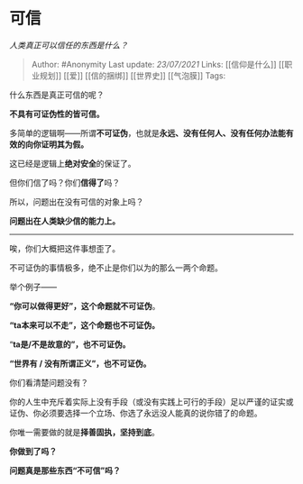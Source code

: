 # 可信
*人类真正可以信任的东西是什么？*

> Author: #Anonymity
Last update: *23/07/2021* 
Links: [[信仰是什么]] [[职业规划]] [[爱]]  [[信的捆绑]] [[世界史]] [[气泡膜]]
Tags:    



什么东西是真正可信的呢？

**不具有可证伪性的皆可信。**

多简单的逻辑啊——所谓**不可证伪**，也就是**永远、没有任何人、没有任何办法能有效的向你证明其为假。**

这已经是逻辑上**绝对安全**的保证了。

但你们信了吗？你们**信得了**吗？

所以，问题出在没有可信的对象上吗？

**问题出在人类缺少信的能力上。**

---

唉，你们大概把这件事想歪了。

不可证伪的事情极多，绝不止是你们以为的那么一两个命题。

举个例子——

**“你可以做得更好”，这个命题就不可证伪**。

**“ta本来可以不走”，这个命题也不可证伪。**

“**ta是/不是故意的”，也不可证伪。**

**“世界有 / 没有所谓正义”，也不可证伪。**

你们看清楚问题没有？

你的人生中充斥着实际上没有手段（或没有实践上可行的手段）足以严谨的证实或证伪、你必须要选择一个立场、你选了永远没人能真的说你错了的命题。

你唯一需要做的就是**择善固执，坚持到底**。

**你做到了吗？**

**问题真是那些东西“不可信”吗？**

  
  
